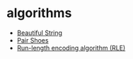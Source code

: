# algorithms

- [Beautiful String](https://github.com/pedrocmart/algorithms/tree/main/beautiful%20string)
- [Pair Shoes](https://github.com/pedrocmart/algorithms/tree/main/pair%20shoes)
- [Run-length encoding algorithm (RLE)](https://github.com/pedrocmart/algorithms/tree/main/RLE)
